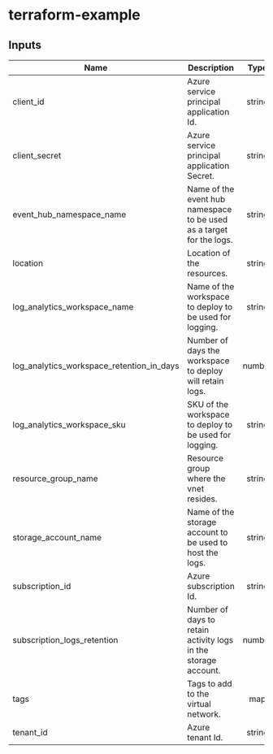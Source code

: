 # terraform-example

<!-- BEGINNING OF PRE-COMMIT-TERRAFORM DOCS HOOK -->
## Inputs

| Name | Description | Type | Default | Required |
|------|-------------|:----:|:-----:|:-----:|
| client\_id | Azure service principal application Id. | string | n/a | yes |
| client\_secret | Azure service principal application Secret. | string | n/a | yes |
| event\_hub\_namespace\_name | Name of the event hub namespace to be used as a target for the logs. | string | `"fxcozca1dgeneh005"` | no |
| location | Location of the resources. | string | `"canadacentral"` | no |
| log\_analytics\_workspace\_name | Name of the workspace to deploy to be used for logging. | string | `"fxcozca1dgenla005"` | no |
| log\_analytics\_workspace\_retention\_in\_days | Number of days the workspace to deploy will retain logs. | number | `"7"` | no |
| log\_analytics\_workspace\_sku | SKU of the workspace to deploy to be used for logging. | string | `"free"` | no |
| resource\_group\_name | Resource group where the vnet resides. | string | `"fxcozca1dgenrg005"` | no |
| storage\_account\_name | Name of the storage account to be used to host the logs. | string | `"fxcozca1dgensa006"` | no |
| subscription\_id | Azure subscription Id. | string | n/a | yes |
| subscription\_logs\_retention | Number of days to retain activity logs in the storage account. | number | `"0"` | no |
| tags | Tags to add to the virtual network. | map | `{ "FXDepartment": "Cloud", "FXOwner": "Test user", "FXProjet": "FXCO" }` | no |
| tenant\_id | Azure tenant Id. | string | n/a | yes |

<!-- END OF PRE-COMMIT-TERRAFORM DOCS HOOK -->
